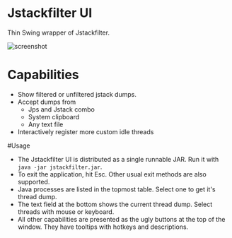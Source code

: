 # Jstackfilter UI

Thin Swing wrapper of Jstackfilter.

![screenshot](images/screenshot.png)

# Capabilities
- Show filtered or unfiltered jstack dumps.
- Accept dumps from
  - Jps and Jstack combo
  - System clipboard
  - Any text file
- Interactively register more custom idle threads

#Usage
- The Jstackfilter UI is distributed as a single runnable JAR. Run it with `java -jar jstackfilter.jar`.
- To exit the application, hit Esc. Other usual exit methods are also supported.
- Java processes are listed in the topmost table. Select one to get it's thread dump.
- The text field at the bottom shows the current thread dump. Select threads with mouse or keyboard.
- All other capabilities are presented as the ugly buttons at the top of the window. They have tooltips with hotkeys and descriptions.
